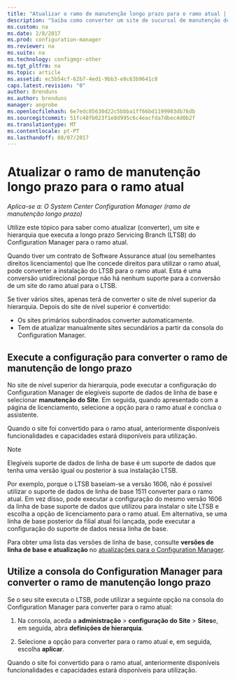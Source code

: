 ```yaml
---
title: "Atualizar o ramo de manutenção longo prazo para o ramo atual | Microsoft Docs"
description: "Saiba como converter um site de sucursal de manutenção de longo prazo para um site do ramo atual."
ms.custom: na
ms.date: 2/8/2017
ms.prod: configuration-manager
ms.reviewer: na
ms.suite: na
ms.technology: configmgr-other
ms.tgt_pltfrm: na
ms.topic: article
ms.assetid: ec5b54cf-62b7-4ed1-9bb3-e8c63b9641c8
caps.latest.revision: "0"
author: Brenduns
ms.author: brenduns
manager: angrobe
ms.openlocfilehash: 6e7edc85630d22c5bbba1ff66bd1199903db76db
ms.sourcegitcommit: 51fc48fb023f1e8d995c6c4eacfda7dbec4d0b2f
ms.translationtype: MT
ms.contentlocale: pt-PT
ms.lasthandoff: 08/07/2017
---
```

# <a name="upgrade-the-long-term-servicing-branch-to-the-current-branch"></a>Atualizar o ramo de manutenção longo prazo para o ramo atual

*Aplica-se a: O System Center Configuration Manager (ramo de manutenção longo prazo)*

Utilize este tópico para saber como atualizar (converter), um site e hierarquia que executa a longo prazo Servicing Branch (LTSB) do Configuration Manager para o ramo atual.

Quando tiver um contrato de Software Assurance atual (ou semelhantes direitos licenciamento) que lhe concede direitos para utilizar o ramo atual, pode converter a instalação do LTSB para o ramo atual.  Esta é uma conversão unidirecional porque não há nenhum suporte para a conversão de um site do ramo atual para o LTSB.

Se tiver vários sites, apenas terá de converter o site de nível superior da hierarquia. Depois do site de nível superior é convertido:
- Os sites primários subordinados converter automaticamente.
-   Tem de atualizar manualmente sites secundários a partir da consola do Configuration Manager.

## <a name="run-setup-to-convert-the-long-term-servicing-branch"></a>Execute a configuração para converter o ramo de manutenção de longo prazo
No site de nível superior da hierarquia, pode executar a configuração do Configuration Manager de elegíveis suporte de dados de linha de base e selecionar **manutenção do Site**.  Em seguida, quando apresentado com a página de licenciamento, selecione a opção para o ramo atual e conclua o assistente.

Quando o site foi convertido para o ramo atual, anteriormente disponíveis funcionalidades e capacidades estará disponíveis para utilização.

> [!NOTE]  
> Elegíveis suporte de dados de linha de base é um suporte de dados que tenha uma versão igual ou posterior à sua instalação LTSB.

Por exemplo, porque o LTSB baseiam-se a versão 1606, não é possível utilizar o suporte de dados de linha de base 1511 converter para o ramo atual. Em vez disso, pode executar a configuração do mesmo versão 1606 da linha de base suporte de dados que utilizou para instalar o site LTSB e escolha a opção de licenciamento para o ramo atual.  Em alternativa, se uma linha de base posterior da filial atual foi lançada, pode executar a configuração do suporte de dados nessa linha de base.

Para obter uma lista das versões de linha de base, consulte **versões de linha de base e atualização** no [atualizações para o Configuration Manager](/sccm/core/servers/manage/updates).

## <a name="use-the-configuration-manager-console-to-convert-the-long-term-servicing-branch"></a>Utilize a consola do Configuration Manager para converter o ramo de manutenção longo prazo
Se o seu site executa o LTSB, pode utilizar a seguinte opção na consola do Configuration Manager para converter para o ramo atual:

 1. Na consola, aceda a **administração** > **configuração do Site** > **Sites**e, em seguida, abra **definições de hierarquia**.  

 2. Selecione a opção para converter para o ramo atual e, em seguida, escolha **aplicar**.  

Quando o site foi convertido para o ramo atual, anteriormente disponíveis funcionalidades e capacidades estará disponíveis para utilização.
